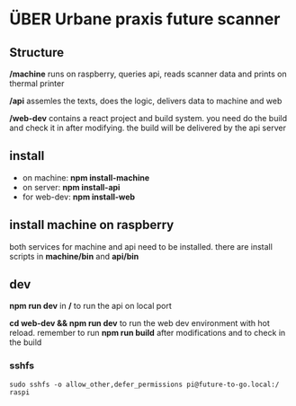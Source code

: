 # ÜBER Urbane praxis future scanner

## Structure

**/machine** runs on raspberry, queries api, reads scanner data and prints on thermal printer

**/api** assemles the texts, does the logic, delivers data to machine and web

**/web-dev** contains a react project and build system. you need do the build and check it in after modifying. the build will be delivered by the api server

## install

- on machine: **npm install-machine**
- on server: **npm install-api**
- for web-dev: **npm install-web**

## install machine on raspberry

both services for machine and api need to be installed. there are install scripts in **machine/bin** and **api/bin**

## dev

**npm run dev** in **/** to run the api on local port

**cd web-dev && npm run dev** to run the web dev environment with hot reload. remember to run **npm run build** after modifications and to check in the build

### sshfs

````sudo sshfs -o allow_other,defer_permissions pi@future-to-go.local:/ raspi````